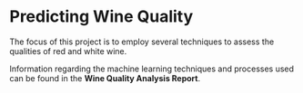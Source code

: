 # Predicting Wine Quality

The focus of this project is to employ several techniques to assess the qualities of red and white wine.

Information regarding the machine learning techniques and processes used can be found in the **Wine Quality Analysis Report**.

